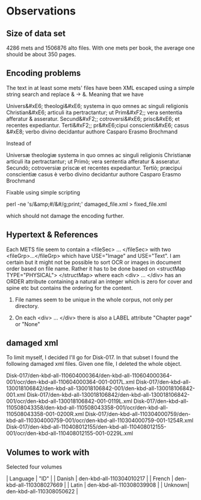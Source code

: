 # Observations

## Size of data set

4286 mets and 1506876 alto files. With one mets per book, the average one should be about 350 pages. 

## Encoding problems 

The text in at least some mets' files have been XML escaped using a simple string search and replace & -> &amp;. Meaning that we have 

Univers&amp;#xE6; theologi&amp;#xE6; systema in quo omnes ac singuli religionis Christian&amp;#xE6; articuli ita pertractantur; ut Prim&amp;#xF2;; vera sententia afferatur &amp; asseratur. Secund&amp;#xF2;; cotroversi&amp;#xE6; prisc&amp;#xE6; et recentes expediantur. Terti&amp;#xF2;; pr&amp;#xE6;cipui conscienti&amp;#xE6; casus &amp;#xE8; verbo divino decidantur authore Casparo Erasmo Brochmand

Instead of

Universæ theologiæ systema in quo omnes ac singuli religionis Christianæ articuli ita pertractantur; ut Primò; vera sententia afferatur &amp; asseratur. Secundò; cotroversiæ priscæ et recentes expediantur. Tertiò; præcipui conscientiæ casus è verbo divino decidantur authore Casparo Erasmo Brochmand

Fixable using simple scripting

 perl -ne 's/&amp;amp;#/&#/g;print;' damaged_file.xml > fixed_file.xml

which should not damage the encoding further.

## Hypertext & References

Each METS file seem to contain a &lt;fileSec> ... &lt;/fileSec> with two &lt;fileGrp>...&lt;/fileGrp> which have USE="Image" and USE="Text". I am certain but it might not be possible to sort OCR or images in document order based on file name. Rather it has to be done based on &lt;structMap TYPE="PHYSICAL"> &lt;/structMap> where each &lt;div> ... &lt;/div> has an ORDER attribute containing a natural an integer which is zero for cover and spine etc but contains the ordering for the content.

1. File names seem to be unique in the whole corpus, not only per directory.

2. On each &lt;div> ... &lt;/div> there is also a LABEL attribute "Chapter page" or "None"

## damaged xml

To limit myself, I decided I'll go for Disk-017. In that subset I found the following damaged xml files. Given one file, I deleted the whole object.

Disk-017/den-kbd-all-110604000364/den-kbd-all-110604000364-001/ocr/den-kbd-all-110604000364-001-0017L.xml
Disk-017/den-kbd-all-130018106842/den-kbd-all-130018106842-001/den-kbd-all-130018106842-001.xml
Disk-017/den-kbd-all-130018106842/den-kbd-all-130018106842-001/ocr/den-kbd-all-130018106842-001-0119L.xml
Disk-017/den-kbd-all-110508043358/den-kbd-all-110508043358-001/ocr/den-kbd-all-110508043358-001-0200R.xml
Disk-017/den-kbd-all-110304000759/den-kbd-all-110304000759-001/ocr/den-kbd-all-110304000759-001-1254R.xml
Disk-017/den-kbd-all-110408012155/den-kbd-all-110408012155-001/ocr/den-kbd-all-110408012155-001-0229L.xml

## Volumes to work with

Selected four volumes

| Language | "ID" |
| Danish | den-kbd-all-110304010217 | 
| French | den-kbd-all-110308027669 |
| Latin  | den-kbd-all-110308039908 |
| Unknown| den-kbd-all-110308050622 |
